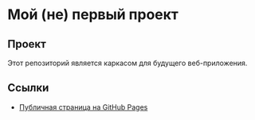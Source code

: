 # Мой (не) первый проект

## Проект
Этот репозиторий является каркасом для будущего веб-приложения.

## Ссылки
- [Публичная страница на GitHub Pages](https://kosheeta.github.io/rtumirea-fbd-my-awesome-project/)
